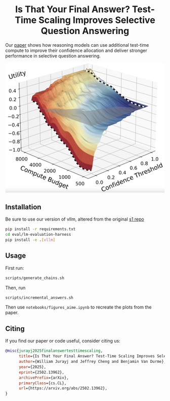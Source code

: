 <h1 align="center">Is That Your Final Answer? Test-Time Scaling Improves Selective Question Answering</h1>

Our [paper](https://aclanthology.org/2025.acl-short.50/) shows how reasoning models can use additional test-time compute to improve their confidence allocation and deliver stronger performance in selective question answering.

![alt text](https://github.com/wjurayj/final_answer/blob/main/images/utility_surface.png)


## Installation

Be sure to use our version of vllm, altered from the original [s1 repo](https://github.com/simplescaling/s1)

```bash
pip install -r requirements.txt
cd eval/lm-evaluation-harness
pip install -e .[vllm]
```

## Usage
First run:

```bash
scripts/generate_chains.sh
```

Then, run

```bash
scripts/incremental_answers.sh
```

Then use `notebooks/figures_aime.ipynb` to recreate the plots from the paper.

## Citing
If you find our paper or code useful, consider citing us:
```bibtex
@misc{jurayj2025finalanswertesttimescaling,
      title={Is That Your Final Answer? Test-Time Scaling Improves Selective Question Answering}, 
      author={William Jurayj and Jeffrey Cheng and Benjamin Van Durme},
      year={2025},
      eprint={2502.13962},
      archivePrefix={arXiv},
      primaryClass={cs.CL},
      url={https://arxiv.org/abs/2502.13962}, 
}
```
